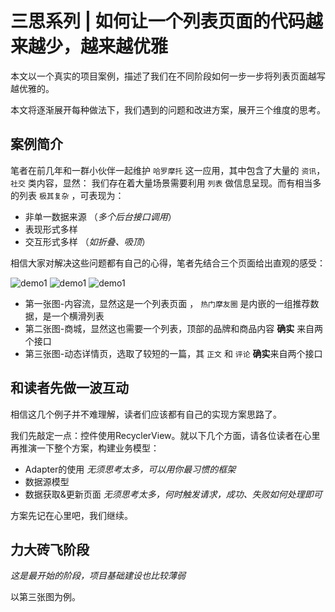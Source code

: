 # 三思系列 | 如何让一个列表页面的代码越来越少，越来越优雅

本文以一个真实的项目案例，描述了我们在不同阶段如何一步一步将列表页面越写越优雅的。

本文将逐渐展开每种做法下，我们遇到的问题和改进方案，展开三个维度的思考。

## 案例简介

笔者在前几年和一群小伙伴一起维护 `哈罗摩托` 这一应用，其中包含了大量的 `资讯`，`社交` 类内容，显然：
我们存在着大量场景需要利用 `列表` 做信息呈现。而有相当多的列表 `极其复杂` ，可表现为：

* 非单一数据来源 （*多个后台接口调用*）
* 表现形式多样
* 交互形式多样 （*如折叠、吸顶*）

相信大家对解决这些问题都有自己的心得，笔者先结合三个页面给出直观的感受：

![demo1](./post_25/demo1.png)
![demo1](./post_25/demo2.png)
![demo1](./post_25/demo3.png)

* 第一张图-内容流，显然这是一个列表页面 ， `热门摩友圈` 是内嵌的一组推荐数据，是一个横滑列表
* 第二张图-商城，显然这也需要一个列表，顶部的品牌和商品内容 **确实** 来自两个接口
* 第三张图-动态详情页，选取了较短的一篇，其 `正文` 和 `评论` **确实**来自两个接口

## 和读者先做一波互动

相信这几个例子并不难理解，读者们应该都有自己的实现方案思路了。

我们先敲定一点：控件使用RecyclerView。就以下几个方面，请各位读者在心里再推演一下整个方案，构建业务模型：

* Adapter的使用 *无须思考太多，可以用你最习惯的框架*
* 数据源模型
* 数据获取&更新页面 *无须思考太多，何时触发请求，成功、失败如何处理即可*


方案先记在心里吧，我们继续。

## 力大砖飞阶段

*这是最开始的阶段，项目基础建设也比较薄弱*

以第三张图为例。








